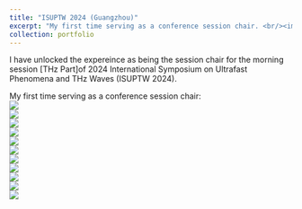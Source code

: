 ```yaml
---
title: "ISUPTW 2024 (Guangzhou)"
excerpt: "My first time serving as a conference session chair. <br/><img src='/images/ISUPTW2024_1.jpg'><br/><img src='/images/ISUPTW2024_2.jpg'>"
collection: portfolio
---
```


I have unlocked the expereince as being the session chair for the morning session [THz Part]of 2024 International Symposium on Ultrafast Phenomena and THz Waves (ISUPTW 2024).

My first time serving as a conference session chair:
<br/><img src='/images/ISUPTW2024_1.jpg'>
<br/><img src='/images/ISUPTW2024_2.jpg'>
<br/><img src='/images/ISUPTW2024_3_my session.jpg'>
<br/><img src='/images/ISUPTW2024_4_chair.jpg'>
<br/><img src='/images/ISUPTW2024_5_chair.jpg'>
<br/><img src='/images/ISUPTW2024_6.jpg'>
<br/><img src='/images/ISUPTW2024_lottery_1.jpg'>
<br/><img src='/images/ISUPTW2024_lottery_2.jpg'>
<br/><img src='/images/ISUPTW2024_7.jpg'>
<br/><img src='/images/ISUPTW2024_8.jpg'>
<br/><img src='/images/ISUPTW2024_9.jpg'>
